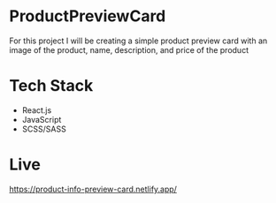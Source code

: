 # ProductPreviewCard

For this project I will be creating a simple product preview card with an image of the product, name, description, and price of the product

# Tech Stack
<ul>
  <li>React.js</li>
  <li>JavaScript</li>
  <li>SCSS/SASS</li>
</ul>

# Live

https://product-info-preview-card.netlify.app/
